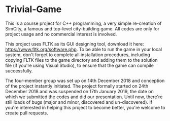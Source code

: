 # Trivial-Game

This is a course project for C++ programming, a very simple re-creation of SimCity, a famous and top-level city-building game. All codes are only for project usage and no commercial interest is involved.

This project uses FLTK as its GUI designing tool, download it here: https://www.fltk.org/software.php. To be able to run the game in your local system, don't forget to complete all installation procedures, including copying FLTK files to the game directory and adding them to the solution file (if you're using Visual Studio), to ensure that the game can compile successfully.

The four-member group was set up on 14th December 2018 and conception of the project instantly initiated. The project formally started on 24th December 2018 and was suspended on 17th January 2019, the date on which we submitted the codes and did our presentation. Until now, there're still loads of bugs (major and minor, discovered and un-discovered). If you're interested in helping this project to become better, you're welcome to create pull requests.
